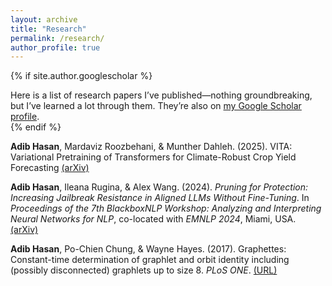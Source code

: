 ```yaml
---
layout: archive
title: "Research"
permalink: /research/
author_profile: true
---
```


{% if site.author.googlescholar %}
  <div class="wordwrap">Here is a list of research papers I’ve published—nothing groundbreaking, but I’ve learned a lot through them. They’re also on <a href="{{site.author.googlescholar}}">my Google Scholar profile</a>.</div>
{% endif %}

**Adib Hasan**, Mardaviz Roozbehani, & Munther Dahleh. (2025). VITA: Variational Pretraining of Transformers for Climate-Robust Crop Yield Forecasting [(arXiv)](https://arxiv.org/abs/2508.03589)

**Adib Hasan**, Ileana Rugina, & Alex Wang. (2024). *Pruning for Protection: Increasing Jailbreak Resistance in Aligned LLMs Without Fine-Tuning*. In *Proceedings of the 7th BlackboxNLP Workshop: Analyzing and Interpreting Neural Networks for NLP*, co-located with *EMNLP 2024*, Miami, USA. [(arXiv)](https://arxiv.org/abs/2401.10862)

**Adib Hasan**, Po-Chien Chung, & Wayne Hayes. (2017). Graphettes: Constant-time determination of graphlet and orbit identity including (possibly disconnected) graphlets up to size 8. *PLoS ONE*. [(URL)](https://journals.plos.org/plosone/article?id=10.1371/journal.pone.0181570)

<!-- {% include base_path %}

{% for post in site.publications reversed %}
  {% include archive-single.html %}
{% endfor %} -->
